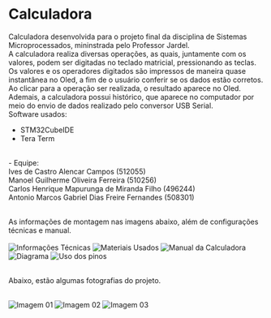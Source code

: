 # **Calculadora**

Calculadora desenvolvida para o projeto final da disciplina de Sistemas Microprocessados, mininstrada pelo Professor Jardel.
<br> A calculadora realiza diversas operações, as quais, juntamente com os valores, podem ser digitadas no teclado matricial, pressionando as teclas. Os valores e os operadores digitados são impressos de maneira quase instantânea no Oled, a fim de o usuário conferir se os dados estão corretos. Ao clicar para a operação ser realizada, o resultado aparece no Oled. Ademais, a calculadora possui histórico, que aparece no computador por meio do envio de dados realizado pelo conversor USB Serial.
<br>Software usados:
- STM32CubeIDE
- Tera Term
<br>
- Equipe:
<br>Ives de Castro Alencar Campos (512055) <br/>
Manoel Guilherme Oliveira Ferreira (510256) <br/>
Carlos Henrique Mapurunga de Miranda Filho (496244) <br/>
Antonio Marcos Gabriel Dias Freire Fernandes (508301) <br/>

<br> As informações de montagem nas imagens abaixo, além de configurações técnicas e manual.<br/> <br>
![Informações Técnicas](https://user-images.githubusercontent.com/120431088/207389988-bcb43887-9917-4d98-9896-725289de581f.png)
![Materiais Usados](https://user-images.githubusercontent.com/120431088/207390024-b7b76816-6ee3-4008-a037-61881b3b14c2.png)
![Manual da Calculadora](https://user-images.githubusercontent.com/120431088/207390007-266f5df2-a593-49e0-913f-54a45b1c93e4.png)
![Diagrama](https://user-images.githubusercontent.com/120431088/207389976-4ab55f58-2413-4e62-9f08-dda15e2cf3a8.png)
![Uso dos pinos](https://user-images.githubusercontent.com/120431088/207390036-f4c92443-f22c-4e89-8133-d8f4e9abfacd.png)

<br>
Abaixo, estão algumas fotografias do projeto.
<br><br/>

![Imagem 01](https://user-images.githubusercontent.com/120431088/207394837-b7f48eb4-3b81-48f2-828a-b8875de0dd87.jpg)
![Imagem 02](https://user-images.githubusercontent.com/120431088/207394877-d1264f0b-11a0-40e4-a981-b8b4aa4f6b9d.jpg)
![Imagem 03](https://user-images.githubusercontent.com/120431088/207394795-a88c52a0-d213-4f05-8006-9eaa9483a89b.jpg)
